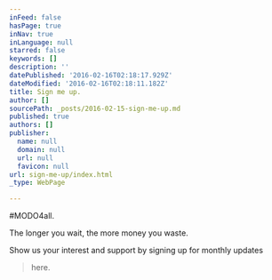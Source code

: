 ```yaml
---
inFeed: false
hasPage: true
inNav: true
inLanguage: null
starred: false
keywords: []
description: ''
datePublished: '2016-02-16T02:18:17.929Z'
dateModified: '2016-02-16T02:18:11.182Z'
title: Sign me up.
author: []
sourcePath: _posts/2016-02-15-sign-me-up.md
published: true
authors: []
publisher:
  name: null
  domain: null
  url: null
  favicon: null
url: sign-me-up/index.html
_type: WebPage

---
```

\#MODO4all.

The longer you wait, the more money you waste.

Show us your interest and support by signing up for monthly updates

> here.